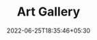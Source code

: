---
title: "Art Gallery"
date: 2022-06-25T18:35:46+05:30
draft: false
description: "My favorite Blender arts and illustrations :heart:"
layout: "gallery"
images:
 - src: \static\images\Portfolio\Arcade room.png
 - src: https://img.etimg.com/thumb/msid-68721417,width-650,imgsize-1016106,,resizemode-4,quality-100/nature1_gettyimages.jpg
 - src: https://thumbs.dreamstime.com/b/team-ants-council-collective-decision-work-17037482.jpg
 - src: https://thumbs.dreamstime.com/b/summer-day-smiling-women-relax-wearing-red-dress-fashion-standing-wooden-bridge-over-sea-blue-sky-background-summer-107411998.jpg
 - src: https://thumbs.dreamstime.com/b/young-woman-playing-dog-pet-beach-sunrise-sunset-girl-dog-having-fun-seasid-seaside-cute-neglected-stay-66480218.jpg
 - src: https://www.behance.net/gallery/109757853/2D-illustrations-in-Adobe-Draw/modules/718495835
---